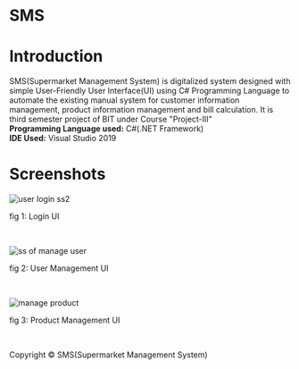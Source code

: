# SMS
<h1>Introduction</h1>
SMS(Supermarket Management System) is digitalized system designed with simple User-Friendly 
User Interface(UI) using C# Programming Language to automate the existing manual system for 
customer information management, product information management and bill calculation. It is
third semester project of BIT under Course "Project-III"</br>
<strong>Programming Language used:</strong> C#(.NET Framework)</br>
<strong>IDE Used:</strong> Visual Studio 2019</br>

<h1>Screenshots</h1>

![user login ss2](https://user-images.githubusercontent.com/97660344/181225530-82f77f86-3e46-44b4-b7d9-6dfd14057afc.PNG)
<p>fig 1: Login UI </p></br>

![ss of manage user](https://user-images.githubusercontent.com/97660344/181225702-7c0f6b2a-090f-4c8c-ac16-3a68a1110cbd.PNG)
<p>fig 2: User Management UI </p></br>

![manage product](https://user-images.githubusercontent.com/97660344/181225789-7bce2445-3030-4ccb-82e0-0626d3731b12.PNG)
<p>fig 3: Product Management UI </p></br>

Copyright &copy; SMS(Supermarket Management System)
